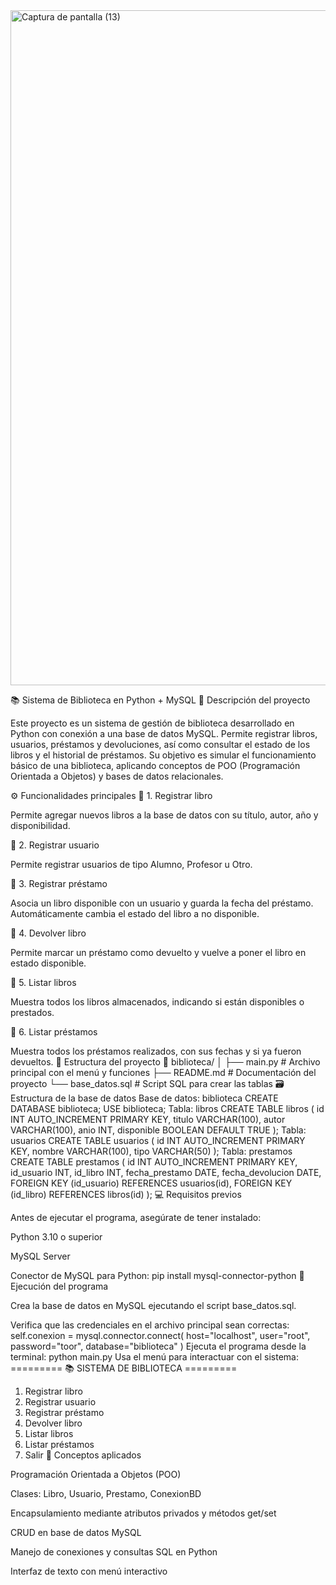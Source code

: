 <img width="1920" height="1080" alt="Captura de pantalla (13)" src="https://github.com/user-attachments/assets/df45d3fc-73e8-4193-8b9b-cd346f17022d" />

📚 Sistema de Biblioteca en Python + MySQL
🧾 Descripción del proyecto

Este proyecto es un sistema de gestión de biblioteca desarrollado en Python con conexión a una base de datos MySQL.
Permite registrar libros, usuarios, préstamos y devoluciones, así como consultar el estado de los libros y el historial de préstamos.
Su objetivo es simular el funcionamiento básico de una biblioteca, aplicando conceptos de POO (Programación Orientada a Objetos) y bases de datos relacionales.

⚙️ Funcionalidades principales
🔹 1. Registrar libro

Permite agregar nuevos libros a la base de datos con su título, autor, año y disponibilidad.

🔹 2. Registrar usuario

Permite registrar usuarios de tipo Alumno, Profesor u Otro.

🔹 3. Registrar préstamo

Asocia un libro disponible con un usuario y guarda la fecha del préstamo.
Automáticamente cambia el estado del libro a no disponible.

🔹 4. Devolver libro

Permite marcar un préstamo como devuelto y vuelve a poner el libro en estado disponible.

🔹 5. Listar libros

Muestra todos los libros almacenados, indicando si están disponibles o prestados.

🔹 6. Listar préstamos

Muestra todos los préstamos realizados, con sus fechas y si ya fueron devueltos.
🧩 Estructura del proyecto
📁 biblioteca/
│
├── main.py                # Archivo principal con el menú y funciones
├── README.md              # Documentación del proyecto
└── base_datos.sql         # Script SQL para crear las tablas
🗃️ Estructura de la base de datos
Base de datos: biblioteca
CREATE DATABASE biblioteca;
USE biblioteca;
Tabla: libros
CREATE TABLE libros (
  id INT AUTO_INCREMENT PRIMARY KEY,
  titulo VARCHAR(100),
  autor VARCHAR(100),
  anio INT,
  disponible BOOLEAN DEFAULT TRUE
);
Tabla: usuarios
CREATE TABLE usuarios (
  id INT AUTO_INCREMENT PRIMARY KEY,
  nombre VARCHAR(100),
  tipo VARCHAR(50)
);
Tabla: prestamos
CREATE TABLE prestamos (
  id INT AUTO_INCREMENT PRIMARY KEY,
  id_usuario INT,
  id_libro INT,
  fecha_prestamo DATE,
  fecha_devolucion DATE,
  FOREIGN KEY (id_usuario) REFERENCES usuarios(id),
  FOREIGN KEY (id_libro) REFERENCES libros(id)
);
💻 Requisitos previos

Antes de ejecutar el programa, asegúrate de tener instalado:

Python 3.10 o superior

MySQL Server

Conector de MySQL para Python:
pip install mysql-connector-python
🚀 Ejecución del programa

Crea la base de datos en MySQL ejecutando el script base_datos.sql.

Verifica que las credenciales en el archivo principal sean correctas:
self.conexion = mysql.connector.connect(
    host="localhost",
    user="root",
    password="toor",
    database="biblioteca"
)
Ejecuta el programa desde la terminal:
python main.py
Usa el menú para interactuar con el sistema:
========= 📚 SISTEMA DE BIBLIOTECA =========
1. Registrar libro
2. Registrar usuario
3. Registrar préstamo
4. Devolver libro
5. Listar libros
6. Listar préstamos
0. Salir
🧠 Conceptos aplicados

Programación Orientada a Objetos (POO)

Clases: Libro, Usuario, Prestamo, ConexionBD

Encapsulamiento mediante atributos privados y métodos get/set

CRUD en base de datos MySQL

Manejo de conexiones y consultas SQL en Python

Interfaz de texto con menú interactivo
